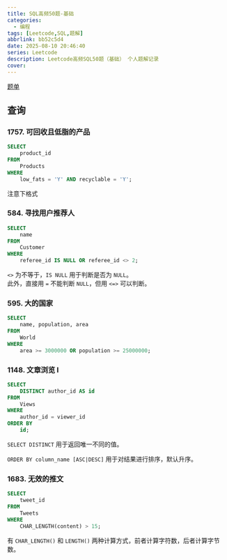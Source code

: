 ```yaml
---
title: SQL高频50题-基础
categories:
  - 编程
tags: [Leetcode,SQL,题解]
abbrlink: bb52c5d4
date: 2025-08-10 20:46:40
series: Leetcode
description: Leetcode高频SQL50题（基础） 个人题解记录
cover:
---
```


[题单](https://leetcode.cn/studyplan/sql-free-50/)

## 查询

### 1757. 可回收且低脂的产品

```sql
SELECT
    product_id
FROM
    Products
WHERE
    low_fats = 'Y' AND recyclable = 'Y';
```

注意下格式

### 584. 寻找用户推荐人

```sql
SELECT
    name
FROM
    Customer
WHERE
    referee_id IS NULL OR referee_id <> 2;
```

`<>` 为不等于，`IS NULL` 用于判断是否为 `NULL`。  
此外，直接用 `=` 不能判断 `NULL`，但用 `<=>` 可以判断。

### 595. 大的国家

```sql
SELECT
    name, population, area
FROM
    World
WHERE
    area >= 3000000 OR population >= 25000000;
```

### 1148. 文章浏览 I

```sql
SELECT
    DISTINCT author_id AS id
FROM
    Views
WHERE
    author_id = viewer_id
ORDER BY
    id;
```

`SELECT DISTINCT` 用于返回唯一不同的值。

`ORDER BY column_name [ASC|DESC]` 用于对结果进行排序，默认升序。

### 1683. 无效的推文

```sql
SELECT
    tweet_id
FROM
    Tweets
WHERE
    CHAR_LENGTH(content) > 15;
```

有 `CHAR_LENGTH()` 和 `LENGTH()` 两种计算方式，前者计算字符数，后者计算字节数。
